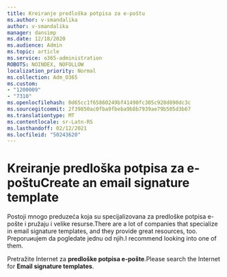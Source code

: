 ```yaml
---
title: Kreiranje predloška potpisa za e-poštu
ms.author: v-smandalika
author: v-smandalika
manager: dansimp
ms.date: 12/18/2020
ms.audience: Admin
ms.topic: article
ms.service: o365-administration
ROBOTS: NOINDEX, NOFOLLOW
localization_priority: Normal
ms.collection: Adm_O365
ms.custom:
- "1200009"
- "7310"
ms.openlocfilehash: 0d65cc1f65860249bf41490fc305c928d890dc3c
ms.sourcegitcommit: 2f39850ac0fba9fbeba9b8b7939ae79b505d3b67
ms.translationtype: MT
ms.contentlocale: sr-Latn-RS
ms.lasthandoff: 02/12/2021
ms.locfileid: "50243620"
---
```

# <a name="create-an-email-signature-template"></a><span data-ttu-id="c7906-102">Kreiranje predloška potpisa za e-poštu</span><span class="sxs-lookup"><span data-stu-id="c7906-102">Create an email signature template</span></span>

<span data-ttu-id="c7906-103">Postoji mnogo preduzeća koja su specijalizovana za predloške potpisa e-pošte i pružaju i velike resurse.</span><span class="sxs-lookup"><span data-stu-id="c7906-103">There are a lot of companies that specialize in email signature templates, and they provide great resources, too.</span></span> <span data-ttu-id="c7906-104">Preporuиujem da pogledate jednu od njih.</span><span class="sxs-lookup"><span data-stu-id="c7906-104">I recommend looking into one of them.</span></span>

<span data-ttu-id="c7906-105">Pretražite Internet za **predloške potpisa e-pošte**.</span><span class="sxs-lookup"><span data-stu-id="c7906-105">Please search the Internet for **Email signature templates**.</span></span>